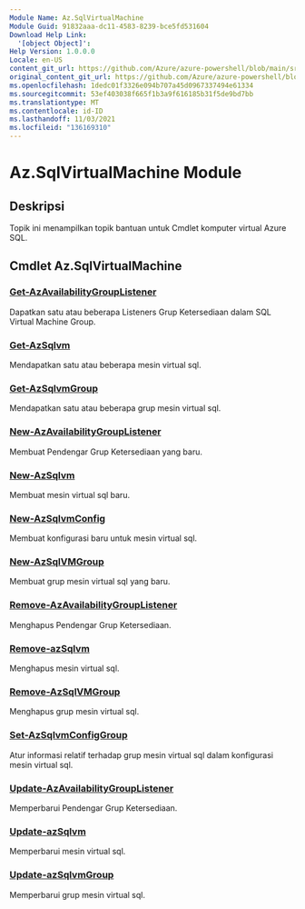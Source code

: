 ```yaml
---
Module Name: Az.SqlVirtualMachine
Module Guid: 91832aaa-dc11-4583-8239-bce5fd531604
Download Help Link:
  '[object Object]': 
Help Version: 1.0.0.0
Locale: en-US
content_git_url: https://github.com/Azure/azure-powershell/blob/main/src/SqlVirtualMachine/SqlVirtualMachine/help/Az.SqlVirtualMachine.md
original_content_git_url: https://github.com/Azure/azure-powershell/blob/main/src/SqlVirtualMachine/SqlVirtualMachine/help/Az.SqlVirtualMachine.md
ms.openlocfilehash: 1dedc01f3326e094b707a45d0967337494e61334
ms.sourcegitcommit: 53ef403038f665f1b3a9f616185b31f5de9bd7bb
ms.translationtype: MT
ms.contentlocale: id-ID
ms.lasthandoff: 11/03/2021
ms.locfileid: "136169310"
---
```

# Az.SqlVirtualMachine Module
## Deskripsi
Topik ini menampilkan topik bantuan untuk Cmdlet komputer virtual Azure SQL.

## Cmdlet Az.SqlVirtualMachine
### [Get-AzAvailabilityGroupListener](Get-AzAvailabilityGroupListener.md)
Dapatkan satu atau beberapa Listeners Grup Ketersediaan dalam SQL Virtual Machine Group.

### [Get-AzSqlvm](Get-AzSqlVM.md)
Mendapatkan satu atau beberapa mesin virtual sql.

### [Get-AzSqlvmGroup](Get-AzSqlVMGroup.md)
Mendapatkan satu atau beberapa grup mesin virtual sql.

### [New-AzAvailabilityGroupListener](New-AzAvailabilityGroupListener.md)
Membuat Pendengar Grup Ketersediaan yang baru.

### [New-AzSqlvm](New-AzSqlVM.md)
Membuat mesin virtual sql baru.

### [New-AzSqlvmConfig](New-AzSqlVMConfig.md)
Membuat konfigurasi baru untuk mesin virtual sql.

### [New-AzSqlVMGroup](New-AzSqlVMGroup.md)
Membuat grup mesin virtual sql yang baru.

### [Remove-AzAvailabilityGroupListener](Remove-AzAvailabilityGroupListener.md)
Menghapus Pendengar Grup Ketersediaan.

### [Remove-azSqlvm](Remove-AzSqlVM.md)
Menghapus mesin virtual sql.

### [Remove-AzSqlVMGroup](Remove-AzSqlVMGroup.md)
Menghapus grup mesin virtual sql.

### [Set-AzSqlvmConfigGroup](Set-AzSqlVMConfigGroup.md)
Atur informasi relatif terhadap grup mesin virtual sql dalam konfigurasi mesin virtual sql.

### [Update-AzAvailabilityGroupListener](Update-AzAvailabilityGroupListener.md)
Memperbarui Pendengar Grup Ketersediaan.

### [Update-azSqlvm](Update-AzSqlVM.md)
Memperbarui mesin virtual sql.

### [Update-azSqlvmGroup](Update-AzSqlVMGroup.md)
Memperbarui grup mesin virtual sql.

